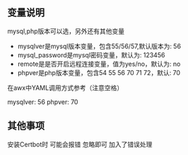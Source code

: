 ## 变量说明
mysql,php版本可以选，另外还有其他变量
* mysqlver是mysql版本变量，包含55/56/57,默认版本为: 56
* mysql_password是mysql密码变量，默认为: 123456
* remote是是否开启远程连接变量，值为yes/no，默认为: no
* phpver是php版本变量，包含54 55 56 70 71 72，默认: 70

在awx中YAML调用方式参考（注意空格）

mysqlver: 56
phpver: 70


## 其他事项
安装Certbot时 可能会报错 忽略即可 加入了错误处理